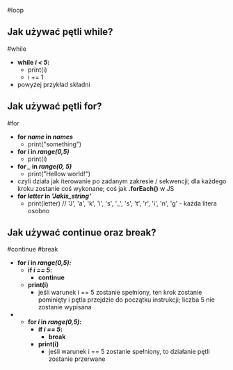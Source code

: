 #loop
## Jak używać pętli while?
#while
- **while *i < 5*:**
	- print(i)
	- i += 1
- powyżej przykład składni

## Jak używać pętli for?
#for
- **for *name* in *names***
	- print("something")
- **for *i* in *range(0,5)***
	- print(i)
- **for *_* in *range(0, 5)***
	- print("Hellow world!")
- czyli działa jak iterowanie po zadanym zakresie / sekwencji; dla każdego kroku zostanie coś wykonane; coś jak **.forEach()** w JS
- **for *letter* in *'Jakis_string'***
	- print(letter) // 'J', 'a', 'k', 'i', 's', '_', 's', 't', 'r', 'i', 'n', 'g' - każda litera osobno

## Jak używać continue oraz break?
#continue #break
- **for *i* in *range(0,5):***
	- **if *i == 5*:**
		- **continue**
	- **print(i)**
		- jeśli warunek i == 5 zostanie spełniony, ten krok zostanie pominięty i pętla przejdzie do początku instrukcji; liczba 5 nie zostanie wypisana
- - **for *i* in *range(0,5):***
	- **if *i == 5*:**
		- **break**
	- **print(i)**
		- jeśli warunek i == 5 zostanie spełniony, to działanie pętli zostanie przerwane